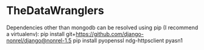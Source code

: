 # TheDataWranglers

Dependencies other than mongodb can be resolved using pip (I recommend a virtualenv):
pip install git+https://github.com/django-nonrel/django@nonrel-1.5
pip install pyopenssl ndg-httpsclient pyasn1

